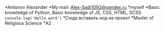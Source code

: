 *Antonov Alexander
*My mail: Alex-Sadr1092@yandex.ru
*myself
*Basic knowledge of Python, Basic knowledge of JS, CSS, HTML, SCSS
```console.log('Hello word')```
*Сюда вставить код на проект
*Master of Religious Science
*А2